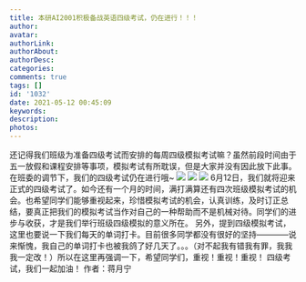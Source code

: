 ```yaml
---
title: 本研AI2001积极备战英语四级考试，仍在进行！！！
author: 
avatar: 
authorLink: 
authorAbout: 
authorDesc: 
categories: 
comments: true
tags: []
id: '1032'
date: 2021-05-12 00:45:09
keywords:
description:
photos:
---
```


还记得我们班级为准备四级考试而安排的每周四级模拟考试嘛？虽然前段时间由于五一放假和课程安排等事项，模拟考试有所耽误，但是大家并没有因此放下此事。在班委的调节下，我们的四级考试仍在进行哦~ [![](https://www.aiupc.xyz/wp-content/uploads/2021/05/wp_editor_md_20e33aa43e70e6631494d455de84db45.jpg)](https://www.aiupc.xyz/wp-content/uploads/2021/05/wp_editor_md_20e33aa43e70e6631494d455de84db45.jpg) [![](https://www.aiupc.xyz/wp-content/uploads/2021/05/wp_editor_md_2c907719dee608c50ec0a4328d90c389.jpg)](https://www.aiupc.xyz/wp-content/uploads/2021/05/wp_editor_md_2c907719dee608c50ec0a4328d90c389.jpg) [![](https://www.aiupc.xyz/wp-content/uploads/2021/05/wp_editor_md_f76a2030aab7446277b31615d1dd01a4.jpg)](https://www.aiupc.xyz/wp-content/uploads/2021/05/wp_editor_md_f76a2030aab7446277b31615d1dd01a4.jpg) 6月12日，我们就将迎来正式的四级考试了。如今还有一个月的时间，满打满算还有四次班级模拟考试的机会。也希望同学们能够重视起来，珍惜模拟考试的机会，认真训练，及时订正总结，要真正把我们的模拟考试当作对自己的一种帮助而不是机械对待。同学们的进步与收获，才是我们举行班级四级模拟的意义所在。 另外，提到四级模拟考试，这里也要说一下我们每天的单词打卡。目前很多同学都没有很好的坚持————说来惭愧，我自己的单词打卡也被我鸽了好几天了。。。（对不起我有错我有罪，我我我一定改！）所以在这里再强调一下，希望同学们，重视！重视！重视！ 四级考试，我们一起加油！ 作者：蒋月宁